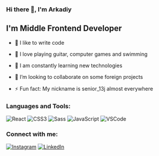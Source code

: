 ### Hi there 👋, I'm Arkadiy

## I'm Middle Frontend Developer

- 💪 I like to write code
- 🎉 I love playing guitar, computer games and swimming
- 🥅 I am constantly learning new technologies
- 👯 I’m looking to collaborate on some foreign projects

- ⚡ Fun fact: My nickname is senior_13j almost everywhere

### Languages and Tools:
![React](https://img.shields.io/static/v1?message=React&logo=react&labelColor=5c5c5c&color=1182c3&logoColor=white&label=%20)
![CSS3](https://img.shields.io/badge/-CSS3-090909?style=for-the-badge&logo=CSS3)
![Sass](https://img.shields.io/badge/-Sass-090909?style=for-the-badge&logo=Sass)
![JavaScript](https://img.shields.io/badge/-JavaScript-090909?style=for-the-badge&logo=JavaScript)
![VSCode](https://img.shields.io/badge/-VSCode-090909?style=for-the-badge&logo=VSCode)



### Connect with me:
[![Instagram](https://img.shields.io/badge/-instagram-090909?style=for-the-badge&logo=instagram)](https://www.instagram.com/senior_13j/)
[![LinkedIn](https://img.shields.io/badge/%20-LinkedIn%20-informational)](https://www.linkedin.com/in/arkadiy-kotlyarov-781aaa19a/)
